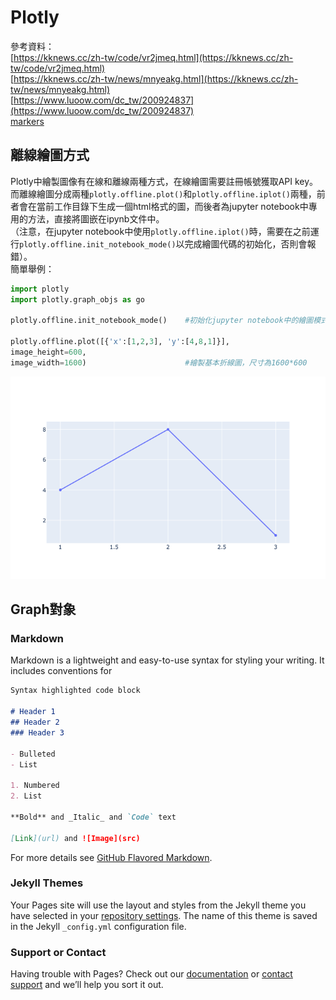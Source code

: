 # Plotly
參考資料：<br>
[https://kknews.cc/zh-tw/code/vr2jmeq.html](https://kknews.cc/zh-tw/code/vr2jmeq.html)<br>
[https://kknews.cc/zh-tw/news/mnyeakg.html](https://kknews.cc/zh-tw/news/mnyeakg.html)<br>
[https://www.luoow.com/dc_tw/200924837](https://www.luoow.com/dc_tw/200924837)<br>
[markers](https://guides.github.com/features/mastering-markdown/)<br>

## 離線繪圖方式
  Plotly中繪製圖像有在線和離線兩種方式，在線繪圖需要註冊帳號獲取API key。而離線繪圖分成兩種`plotly.offline.plot()`和`plotly.offline.iplot()`兩種，前者會在當前工作目錄下生成一個html格式的圖，而後者為jupyter notebook中專用的方法，直接將圖嵌在ipynb文件中。<br>
（注意，在jupyter notebook中使用`plotly.offline.iplot()`時，需要在之前運行`plotly.offline.init_notebook_mode()`以完成繪圖代碼的初始化，否則會報錯）。<br>簡單舉例：

```python
import plotly
import plotly.graph_objs as go

plotly.offline.init_notebook_mode()    #初始化jupyter notebook中的繪圖模式

plotly.offline.plot([{'x':[1,2,3], 'y':[4,8,1]}],
image_height=600,
image_width=1600)                      #繪製基本折線圖，尺寸為1600*600
```
![Image of plotly1](plotly1.png)

## Graph對象
  














### Markdown

Markdown is a lightweight and easy-to-use syntax for styling your writing. It includes conventions for

```markdown
Syntax highlighted code block

# Header 1
## Header 2
### Header 3

- Bulleted
- List

1. Numbered
2. List

**Bold** and _Italic_ and `Code` text

[Link](url) and ![Image](src)
```

For more details see [GitHub Flavored Markdown](https://guides.github.com/features/mastering-markdown/).

### Jekyll Themes

Your Pages site will use the layout and styles from the Jekyll theme you have selected in your [repository settings](https://github.com/YuTe-Lai/ploty.github.io/settings). The name of this theme is saved in the Jekyll `_config.yml` configuration file.

### Support or Contact

Having trouble with Pages? Check out our [documentation](https://help.github.com/categories/github-pages-basics/) or [contact support](https://github.com/contact) and we’ll help you sort it out.
